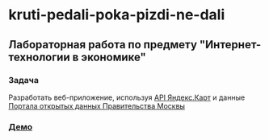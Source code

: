 # kruti-pedali-poka-pizdi-ne-dali

## Лабораторная работа по предмету "Интернет-технологии в экономике"

### Задача

Разработать веб-приложение, используя [API Яндекс.Карт](https://tech.yandex.ru/maps/jsapi/) и данные [Портала открытых данных Правительства Москвы](https://data.mos.ru/opendata)

### [Демо](https://krutipedalipokapizdynedali.herokuapp.com/)
